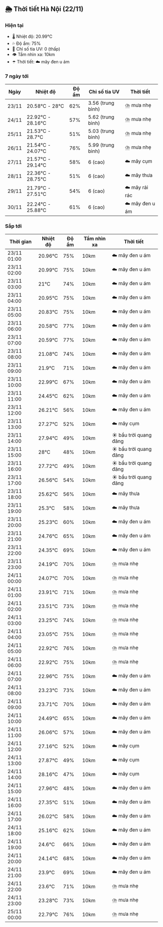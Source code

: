 ## 🌦️ Thời tiết Hà Nội (22/11)

### Hiện tại

- 🌡️ Nhiệt độ: 20.99℃
- 💦 Độ ẩm: 75%
- 🌟 Chỉ số tia UV: 0 (thấp)
- 👁️ Tầm nhìn xa: 10km
- ☂️ Thời tiết: ☁️ mây đen u ám

### 7 ngày tới

| Ngày | Nhiệt độ | Độ ẩm | Chỉ số tia UV | Thời tiết |
| --- | --- | --- | --- | --- |
| 23/11 | 20.58℃ - 28℃ | 62% | 3.56 (trung bình) | ⛈️ mưa nhẹ |
| 24/11 | 22.92℃ - 28.16℃ | 57% | 5.62 (trung bình) | ⛈️ mưa nhẹ |
| 25/11 | 21.53℃ - 28.7℃ | 51% | 5.03 (trung bình) | ⛈️ mưa nhẹ |
| 26/11 | 21.54℃ - 24.07℃ | 76% | 5.99 (trung bình) | ⛈️ mưa nhẹ |
| 27/11 | 21.57℃ - 29.14℃ | 58% | 6 (cao) | ☁️ mây cụm |
| 28/11 | 22.36℃ - 28.75℃ | 51% | 6 (cao) | ☁️ mây thưa |
| 29/11 | 21.79℃ - 27.51℃ | 54% | 6 (cao) | ☁️ mây rải rác |
| 30/11 | 22.24℃ - 25.88℃ | 61% | 6 (cao) | ☁️ mây đen u ám |

### Sắp tới

| Thời gian | Nhiệt độ | Độ ẩm | Tầm nhìn xa | Thời tiết |
| --- | --- | --- | --- | --- |
| 23/11 01:00 | 20.96℃ | 75% | 10km | ☁️ mây đen u ám |
| 23/11 02:00 | 20.99℃ | 75% | 10km | ☁️ mây đen u ám |
| 23/11 03:00 | 21℃ | 74% | 10km | ☁️ mây đen u ám |
| 23/11 04:00 | 20.95℃ | 75% | 10km | ☁️ mây đen u ám |
| 23/11 05:00 | 20.83℃ | 75% | 10km | ☁️ mây đen u ám |
| 23/11 06:00 | 20.58℃ | 77% | 10km | ☁️ mây đen u ám |
| 23/11 07:00 | 20.59℃ | 77% | 10km | ☁️ mây đen u ám |
| 23/11 08:00 | 21.08℃ | 74% | 10km | ☁️ mây đen u ám |
| 23/11 09:00 | 21.9℃ | 71% | 10km | ☁️ mây đen u ám |
| 23/11 10:00 | 22.99℃ | 67% | 10km | ☁️ mây đen u ám |
| 23/11 11:00 | 24.45℃ | 62% | 10km | ☁️ mây đen u ám |
| 23/11 12:00 | 26.21℃ | 56% | 10km | ☁️ mây đen u ám |
| 23/11 13:00 | 27.27℃ | 52% | 10km | ☁️ mây cụm |
| 23/11 14:00 | 27.94℃ | 49% | 10km | ☀️ bầu trời quang đãng |
| 23/11 15:00 | 28℃ | 48% | 10km | ☀️ bầu trời quang đãng |
| 23/11 16:00 | 27.72℃ | 49% | 10km | ☀️ bầu trời quang đãng |
| 23/11 17:00 | 26.56℃ | 54% | 10km | ☀️ bầu trời quang đãng |
| 23/11 18:00 | 25.62℃ | 56% | 10km | ☁️ mây thưa |
| 23/11 19:00 | 25.3℃ | 58% | 10km | ☁️ mây thưa |
| 23/11 20:00 | 25.23℃ | 60% | 10km | ☁️ mây đen u ám |
| 23/11 21:00 | 24.76℃ | 65% | 10km | ☁️ mây đen u ám |
| 23/11 22:00 | 24.35℃ | 69% | 10km | ☁️ mây đen u ám |
| 23/11 23:00 | 24.19℃ | 70% | 10km | ⛈️ mưa nhẹ |
| 24/11 00:00 | 24.07℃ | 70% | 10km | ⛈️ mưa nhẹ |
| 24/11 01:00 | 23.91℃ | 71% | 10km | ⛈️ mưa nhẹ |
| 24/11 02:00 | 23.51℃ | 73% | 10km | ⛈️ mưa nhẹ |
| 24/11 03:00 | 23.25℃ | 74% | 10km | ⛈️ mưa nhẹ |
| 24/11 04:00 | 23.05℃ | 75% | 10km | ⛈️ mưa nhẹ |
| 24/11 05:00 | 22.92℃ | 76% | 10km | ⛈️ mưa nhẹ |
| 24/11 06:00 | 22.92℃ | 75% | 10km | ⛈️ mưa nhẹ |
| 24/11 07:00 | 22.96℃ | 75% | 10km | ☁️ mây đen u ám |
| 24/11 08:00 | 23.23℃ | 73% | 10km | ☁️ mây đen u ám |
| 24/11 09:00 | 23.71℃ | 70% | 10km | ☁️ mây đen u ám |
| 24/11 10:00 | 24.49℃ | 65% | 10km | ☁️ mây đen u ám |
| 24/11 11:00 | 26.06℃ | 57% | 10km | ☁️ mây đen u ám |
| 24/11 12:00 | 27.16℃ | 52% | 10km | ☁️ mây cụm |
| 24/11 13:00 | 27.87℃ | 49% | 10km | ☁️ mây cụm |
| 24/11 14:00 | 28.16℃ | 47% | 10km | ☁️ mây cụm |
| 24/11 15:00 | 27.96℃ | 48% | 10km | ☁️ mây đen u ám |
| 24/11 16:00 | 27.35℃ | 51% | 10km | ☁️ mây đen u ám |
| 24/11 17:00 | 26.02℃ | 58% | 10km | ☁️ mây đen u ám |
| 24/11 18:00 | 25.16℃ | 62% | 10km | ☁️ mây đen u ám |
| 24/11 19:00 | 24.6℃ | 66% | 10km | ☁️ mây đen u ám |
| 24/11 20:00 | 24.14℃ | 68% | 10km | ☁️ mây đen u ám |
| 24/11 21:00 | 23.9℃ | 69% | 10km | ☁️ mây đen u ám |
| 24/11 22:00 | 23.6℃ | 71% | 10km | ⛈️ mưa nhẹ |
| 24/11 23:00 | 23.28℃ | 73% | 10km | ⛈️ mưa nhẹ |
| 25/11 00:00 | 22.79℃ | 76% | 10km | ⛈️ mưa nhẹ |
